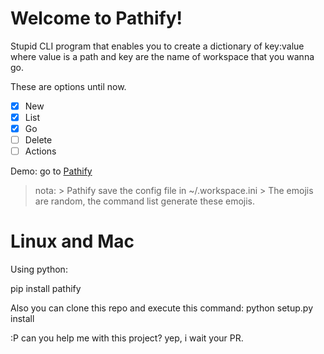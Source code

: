# Welcome to Pathify!


Stupid CLI program that enables you to create a dictionary of key:value where value is a path and key 
are the name of workspace that you wanna go. 

These are options until now.

 - [x] New
 - [x] List 
 - [x] Go 
 - [ ] Delete
 - [ ] Actions

Demo:
go to [Pathify](https://asciinema.org/a/EcdNVoCuEytmjNKAXfH5cRgyx)

> nota:
	> Pathify save the config file in   ~/.workspace.ini
	> The emojis are random, the command list generate these emojis.

# Linux and Mac
Using python:

pip install pathify

Also you can clone this repo and execute this command:
python setup.py install

:P can you help me with this project? yep, i wait your PR. 


